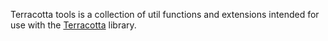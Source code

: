 Terracotta tools is a collection of util functions and extensions intended for use with the [Terracotta](https://github.com/DHI-GRAS/terracotta) library. 
